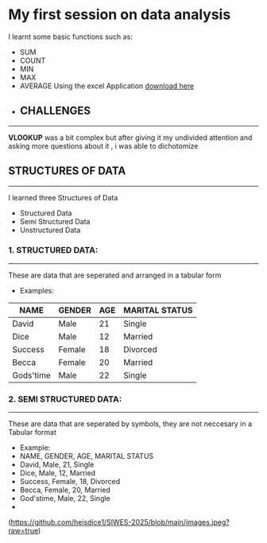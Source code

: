 # My first session on data analysis 

I learnt some basic functions such as:
-  SUM
-  COUNT
-  MIN
-  MAX
-  AVERAGE
  Using the excel Application [download here](https://www.microsoft.com/en-ng)
-  ## CHALLENGES
 ---
 **VLOOKUP** was a bit complex but after giving it my undivided attention and asking more questions about it , i was able to dichotomize
 ## STRUCTURES OF DATA
 ---
 I learned three Structures of Data
 - Structured Data
 - Semi Structured Data
 - Unstructured Data
### 1. STRUCTURED DATA:
---
 These are data that are seperated and arranged in a tabular form 
- Examples:
  
 |NAME|GENDER|AGE|MARITAL STATUS|
 |----|------|---|--------------|
 |David|Male|21|Single|
 |Dice|Male|12|Married|
 |Success|Female|18|Divorced|
 |Becca|Female|20|Married|
 |Gods'time|Male|22|Single|

 ### 2. SEMI STRUCTURED DATA:
 ---
 These are data that are seperated by symbols, they are not neccesary in a Tabular format
-  Example:
-  NAME, GENDER, AGE, MARITAL STATUS
-  David, Male, 21, Single
-  Dice, Male, 12, Married
-  Success, Female, 18, Divorced
-  Becca, Female, 20, Married
-  God'stime, Male, 22, Single
-  
 (https://github.com/heisdice1/SIWES-2025/blob/main/images.jpeg?raw=true)
